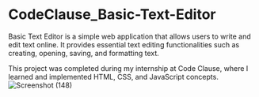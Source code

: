 # CodeClause_Basic-Text-Editor
Basic Text Editor is a simple web application that allows users to write and edit text online. It provides essential text editing functionalities such as creating, opening, saving, and formatting text.

This project was completed during my internship at Code Clause, where I learned and implemented HTML, CSS, and JavaScript concepts.
![Screenshot (148)](https://github.com/pankajbhatt150/CodeClause_Basic-Text-Editor/assets/76560049/ea088693-74c2-4f31-b050-fef4f00974fc)
